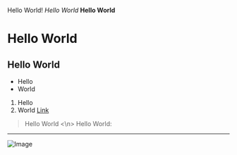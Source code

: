 Hello World!
*Hello World*
**Hello World**
# Hello World
## Hello World

* Hello 
* World
1. Hello 
2. World 
[Link](https://mchouthai.github.io/cse15l-lab-reports/)
> Hello World <\n>
Hello World:
---

![Image](https://cdn.pixabay.com/photo/2017/09/25/13/12/cocker-spaniel-2785074__480.jpg)
